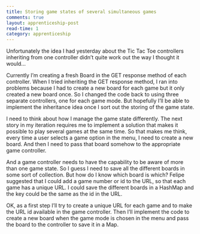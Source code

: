 ```yaml
---
title: Storing game states of several simultaneous games
comments: true
layout: apprenticeship-post
read-time: 1
category: apprenticeship
---
```


Unfortunately the idea I had yesterday about the Tic Tac Toe controllers inheriting from one controller didn’t quite work out the way I thought it would…

<!--break-->

Currently I’m creating a fresh Board in the GET response method of each controller. When I tried inheriting the GET response method, I ran into problems because I had to create a new board for each game but it only created a new board once. So I changed the code back to using three separate controllers, one for each game mode. But hopefully I’ll be able to implement the inheritance idea once I sort out the storing of the game state.

I need to think about how I manage the game state differently. The next story in my iteration requires me to implement a solution that makes it possible to play several games at the same time. So that makes me think, every time a user selects a game option in the menu, I need to create a new board. And then I need to pass that board somehow to the appropriate game controller.

And a game controller needs to have the capability to be aware of more than one game state. So I guess I need to save all the different boards in some sort of collection. But how do I know which board is which? Felipe suggested that I could add a game number or id to the URL, so that each game has a unique URL. I could save the different boards in a HashMap and the key could be the same as the id in the URL.

OK, as a first step I’ll try to create a unique URL for each game and to make the URL id available in the game controller. Then I’ll implement the code to create a new board when the game mode is chosen in the menu and pass the board to the controller to save it in a Map.


